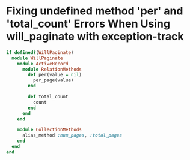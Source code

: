 # Fixing undefined method 'per' and 'total_count' Errors When Using will_paginate with exception-track

```ruby
if defined?(WillPaginate)
  module WillPaginate
    module ActiveRecord
      module RelationMethods
        def per(value = nil)
          per_page(value)
        end

        def total_count
          count
        end
      end
    end

    module CollectionMethods
      alias_method :num_pages, :total_pages
    end
  end
end
```